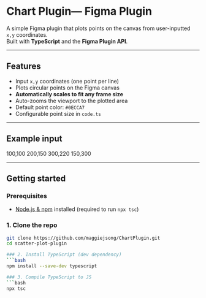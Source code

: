 # Chart Plugin— Figma Plugin

A simple Figma plugin that plots points on the canvas from user-inputted `x,y` coordinates.  
Built with **TypeScript** and the **Figma Plugin API**.

---

## Features
- Input `x,y` coordinates (one point per line)
- Plots circular points on the Figma canvas
- **Automatically scales to fit any frame size**
- Auto-zooms the viewport to the plotted area
- Default point color: `#0ECCA7`
- Configurable point size in `code.ts`

---

## Example input
100,100
200,150
300,220
150,300

---

## Getting started

### Prerequisites
- [Node.js & npm](https://nodejs.org/) installed (required to run `npx tsc`)

### 1. Clone the repo
```bash
git clone https://github.com/maggiejsong/ChartPlugin.git
cd scatter-plot-plugin

### 2. Install TypeScript (dev dependency)
```bash
npm install --save-dev typescript

### 3. Compile TypeScript to JS
```bash
npx tsc

